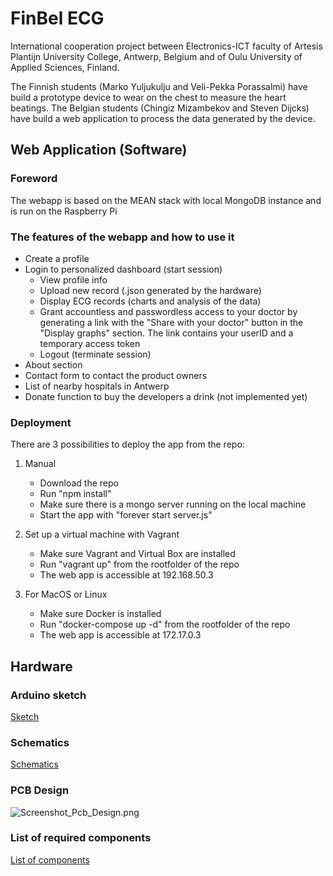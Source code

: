 # FinBel ECG #
International cooperation project between Electronics-ICT faculty of Artesis Plantijn University College, Antwerp, Belgium and  of Oulu University of Applied Sciences, Finland. 

The Finnish students (Marko Yuljukulju and Veli-Pekka Porassalmi) have build a prototype device to wear on the chest to measure the heart beatings. 
The Belgian students (Chingiz Mizambekov and Steven Dijcks) have build a web application to process the data generated by the device.

## Web Application (Software) ##
### Foreword ###
The webapp is based on the MEAN stack with local MongoDB instance and is run on the Raspberry Pi

### The features of the webapp and how to use it ###
* Create a profile
* Login to personalized dashboard (start session)
    * View profile info
    * Upload new record (.json generated by the hardware)
    * Display ECG records (charts and analysis of the data)
    * Grant accountless and passwordless access to your doctor by generating a link with the "Share with your doctor" button in the "Display graphs" section. The link contains your userID and a temporary access token
    * Logout (terminate session)
* About section
* Contact form to contact the product owners
* List of nearby hospitals in Antwerp
* Donate function to buy the developers a drink (not implemented yet)

### Deployment ###
There are 3 possibilities to deploy the app from the repo:

1. Manual
    * Download the repo
    * Run "npm install"
    * Make sure there is a mongo server running on the local machine
    * Start the app with "forever start server.js"


1. Set up a virtual machine with Vagrant
    * Make sure Vagrant and Virtual Box are installed
    * Run "vagrant up" from the rootfolder of the repo
    * The web app is accessible at 192.168.50.3
 

1. For MacOS or Linux
    * Make sure Docker is installed
    * Run "docker-compose up -d" from the rootfolder of the repo
    * The web app is accessible at 172.17.0.3


## Hardware ##
### Arduino sketch ###
[Sketch](https://bitbucket.org/ChingizMizambekov/ecg/src/0cd166b0810a7870958a1a7d6bf1be43da7afc3d/Hardware/ECG_Device_Arduino_Code/ECG_Device_Arduino_Code.ino?at=master&fileviewer=file-view-default)


### Schematics ###
[Schematics](https://bitbucket.org/ChingizMizambekov/ecg/src/0cd166b0810a7870958a1a7d6bf1be43da7afc3d/Hardware/ECG_Device_PCB/Schematic_Pcb.sch?at=master&fileviewer=file-view-default)

### PCB Design ###
![Screenshot_Pcb_Design.png](https://bitbucket.org/repo/LooGLEM/images/2601417041-Screenshot_Pcb_Design.png)

### List of required components ###
[List of components](https://bitbucket.org/ChingizMizambekov/ecg/src/0cd166b0810a7870958a1a7d6bf1be43da7afc3d/Hardware/ECG_Device_PCB/Parts_List_ECG_Device.txt?at=master&fileviewer=file-view-default)
